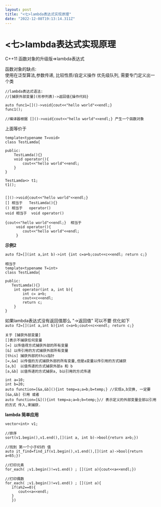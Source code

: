 ```yaml
---
layout: post
title: "<七>lambda表达式实现原理"
date: "2022-12-08T19:13:14.311Z"
---
```

<七>lambda表达式实现原理
================

C++11 函数对象的升级版=>lambda表达式

函数对象的缺点:  
使用在泛型算法,参数传递, 比较性质/自定义操作 优先级队列, 需要专门定义出一个类

    //lambda表达式语法:
    //[捕获外部变量](形参列表)->返回值{操作代码}
    
    auto func1=[]()->void{cout<<"hello world"<<endl;}
    func1();
    
    //编译器根据 []()->void{cout<<"hello world"<<endl;} 产生一个函数对象
    
    

上面等价于

    template<typename T=void>
    class TestLamda{
    
    public:
        TestLamda(){}
        void operator(){
            cout<<"hello world"<<endl;
        }
    }
    
    TestLamda<> t1;
    t1();
    

    []()->void{cout<<"hello world"<<endl;}
    [] 相当于   TestLamda(){}
    () 相当于   operator()
    void 相当于  void operator()
    
    {cout<<"hello world"<<endl;}  相当于
         void operator(){
            cout<<"hello world"<<endl;
         }
    

**示例2**

    auto f2=[](int a,int b)->int {int c=a+b;cout<<c<<endl; return c;}
    
    相当于
    template<typename T=int>
    class TestLamda{
    
    public:
       TestLamda(){}
        int operator(int a, int b){
            int c= a+b;
            cout<<c<<endl;
            return c;
        }
    }
    

如果lambda表达式没有返回值那么 "->返回值" 可以不要 优化如下  
`auto f2=[](int a,int b){int c=a+b;cout<<c<<endl; return c;}`

    关于 [捕获外部变量]
    []表示不捕获任何变量
    [=] 以传值得方式捕获外部的所有变量
    [&] 以传引用的方式捕获外部所有变量
    [this] 捕获外部的this指针
    [=,&a] 以传值的方式捕获外部的所有变量,但是a变量以传引用的方式捕获
    [a,b]  以值传递的方式捕获外部a 和 b
    [a,&b] 以值传递的方式捕获a, b以引用的方式传递
    
    int a=10;
    int b=20;
    auto function=[&a,&b](){int temp=a;a=b;b=temp;} //实现a,b交换, 一定要 [&a,&b] 引用 或者
    auto function=[&](){int temp=a;a=b;b=temp;}// 表示定义的外部变量全部以引用的方式 传入,来捕获.
    
    
    
    

**lambda 简单应用**

    vector<int> v1;
    
    //排序
    sort(v1.begin(),v1.end(),[](int a, int b)->bool{return a>b;})
    
    //找到 第一个小于65的 值
    auto it_find=find_if(v1.begin(),v1.end(),[](int a)->bool{return a<65;})
    
    //打印元素
    for_each( ;v1.begin()!=v1.end() ; [](int a){cout<<a<<endl;})
    
    //打印偶数
    for_each( ;v1.begin()!=v1.end() ; [](int a){
       if(a%2==0){
          cout<<a<<endl;
       }
       })